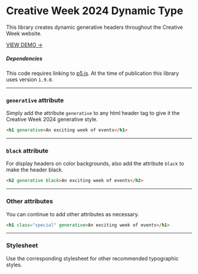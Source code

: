 # Creative Week 2024 Dynamic Type

This library creates dynamic generative headers throughout the Creative Week website.

[VIEW DEMO →](https://cw24-library.netlify.app/)

##### Dependencies
This code requires linking to [p5.js](https://p5js.org/). At the time of publication this library uses version `1.9.0`.

---
### `generative` attribute

Simply add the attribute `generative` to any html header tag to give it the Creative Week 2024 generative style.

```html
<h1 generative>An exciting week of events</h1>
```

---
### `black` attribute

For display headers on color backgrounds, also add the attribute `black` to make the header black.
```html
<h2 generative black>An exciting week of events</h2>
```

---
### Other attributes

You can continue to add other attributes as necessary.

```html
<h1 class="special" generative>An exciting week of events</h1>
```


---
### Stylesheet

Use the corresponding stylesheet for other recommended typographic styles.
